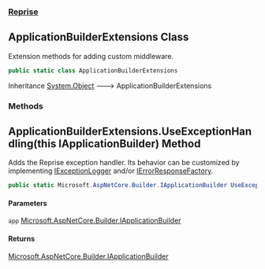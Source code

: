### [Reprise](Reprise.md 'Reprise')

## ApplicationBuilderExtensions Class

Extension methods for adding custom middleware.

```csharp
public static class ApplicationBuilderExtensions
```

Inheritance [System.Object](https://docs.microsoft.com/en-us/dotnet/api/System.Object 'System.Object') &#129106; ApplicationBuilderExtensions
### Methods

<a name='Reprise.ApplicationBuilderExtensions.UseExceptionHandling(thisMicrosoft.AspNetCore.Builder.IApplicationBuilder)'></a>

## ApplicationBuilderExtensions.UseExceptionHandling(this IApplicationBuilder) Method

Adds the Reprise exception handler. Its behavior can be customized by implementing 
[IExceptionLogger](Reprise.IExceptionLogger.md 'Reprise.IExceptionLogger') and/or [IErrorResponseFactory](Reprise.IErrorResponseFactory.md 'Reprise.IErrorResponseFactory').

```csharp
public static Microsoft.AspNetCore.Builder.IApplicationBuilder UseExceptionHandling(this Microsoft.AspNetCore.Builder.IApplicationBuilder app);
```
#### Parameters

<a name='Reprise.ApplicationBuilderExtensions.UseExceptionHandling(thisMicrosoft.AspNetCore.Builder.IApplicationBuilder).app'></a>

`app` [Microsoft.AspNetCore.Builder.IApplicationBuilder](https://docs.microsoft.com/en-us/dotnet/api/Microsoft.AspNetCore.Builder.IApplicationBuilder 'Microsoft.AspNetCore.Builder.IApplicationBuilder')

#### Returns
[Microsoft.AspNetCore.Builder.IApplicationBuilder](https://docs.microsoft.com/en-us/dotnet/api/Microsoft.AspNetCore.Builder.IApplicationBuilder 'Microsoft.AspNetCore.Builder.IApplicationBuilder')